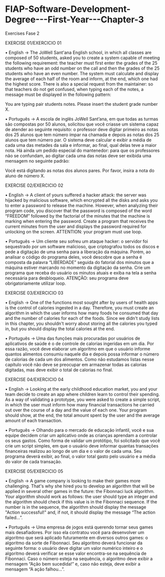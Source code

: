 # FIAP-Software-Development-Degree---First-Year---Chapter-3
Exercises Fase 2

EXERCISE 01/EXERCICIO 01

•	English -> The JoWell Sant'ana English school, in which all classes are composed of 50 students, asked you to create a system capable of meeting the following requirement: the teacher must first enter the grades of the 25 students who have an odd number on the call and then the grades of the 25 students who have an even number. The system must calculate and display the average of each half of the room and inform, at the end, which one had the highest score. There is also a special request from the maintainer: so that teachers do not get confused, when typing each of the notes, a message must be displayed in the following pattern:

You are typing pair students notes. Please insert the student grade number X.

•	Português -> A escola de inglês JoWell Sant’ana, em que todas as turmas são compostas por 50 alunos, solicitou que você criasse um sistema capaz de atender ao seguinte requisito: o professor deve digitar primeiro as notas dos 25 alunos que tem número ímpar na chamada e depois as notas dos 25 alunos que tem número par. O sistema deve calcular e exibir a média de cada uma das metades da sala e informar, ao final, qual delas teve a maior nota. Há ainda um pedido especial do mantenedor: para que os professores não se confundam, ao digitar cada uma das notas deve ser exibida uma mensagem no seguinte padrão:

Você está digitando as notas dos alunos pares. Por favor, insira a nota do aluno de número X.


EXERCISE 02/EXERCICIO 02

•	English -> A client of yours suffered a hacker attack: the server was hijacked by malicious software, which encrypted all the disks and asks you to enter a password to release the machine. However, when analyzing their program code, you discover that the password is composed of the word “FREEDOM” followed by the factorial of the minutes that the machine is marking when entering the password. Create a program that receives the current minutes from the user and displays the password required for unlocking on the screen. ATTENTION: your program must use loop.

•	Português -> Um cliente seu sofreu um ataque hacker: o servidor foi sequestrado por um software malicioso, que criptografou todos os discos e pede a digitação de uma senha para a liberação da máquina. Porém, ao analisar o código do programa deles, você descobre que a senha é composta da palavra “LIBERDADE” seguida do fatorial dos minutos que a máquina estiver marcando no momento da digitação da senha. Crie um programa que receba do usuário os minutos atuais e exiba na tela a senha necessária para desbloqueio. ATENÇÃO: seu programa deve obrigatoriamente utilizar loop.


EXERCISE 03/EXERCICIO 03

•	English -> One of the functions most sought after by users of health apps is the control of calories ingested in a day. Therefore,
you must create an algorithm in which the user informs how many foods he consumed that day and the number of calories for each of the foods. Since we didn't study lists in this chapter, you shouldn't worry about storing all the calories you typed in, but you should display the total calories at the end.

•	Português -> Uma das funções mais procuradas por usuários de aplicativos de saúde é o de controle de calorias ingeridas em um dia. Por essa razão,
você deve elaborar um algoritmo em que o usuário informe quantos alimentos consumiu naquele dia e depois possa informar o número de calorias de cada um dos alimentos. Como não estudamos listas nesse capítulo você não deve se preocupar em armazenar todas as calorias digitadas, mas deve exibir o total de calorias no final.


EXERCISE 04/EXERCICIO 04

•	English -> Looking at the early childhood education market, you and your team decide to create an app where children learn to control their spending. As a way of validating a prototype, you were asked to create a simple script, in which the user must inform how many financial transactions he carried out over the course of a day and the value of each one. Your program should show, at the end, the total amount spent by the user and the average amount of each transaction.

•	Português -> Olhando para o mercado de educação infantil, você e sua equipe decidem criar um aplicativo onde as crianças aprendam a controlar os seus gastos. Como forma de validar um protótipo, foi solicitado que você crie um script simples, em que o usuário deve informar quantas transações financeiras realizou ao longo de um dia e o valor de cada uma. Seu programa deverá exibir, ao final, o valor total gasto pelo usuário e a média do valor de cada transação.


EXERCISE 05/EXERCICIO 05

•	English -> A game company is looking to make their games more challenging. That's why she hired you to develop an algorithm that will be applied in several other games in the future: the Fibonnaci luck algorithm. Your algorithm should work as follows: the user should type an integer and the algorithm should check if this value is in the Fibonnaci sequence. If the number is in the sequence, the algorithm should display the message "Action successful!" and, if not, it should display the message “The action failed...”.

•	Português -> Uma empresa de jogos está querendo tornar seus games mais desafiadores. Por isso ela contratou você para desenvolver um algoritmo que será aplicado futuramente em diversos outros games: o algoritmo da sorte de Fibonnaci. Seu algoritmo deverá funcionar da seguinte forma: o usuário deve digitar um valor numérico inteiro e o algoritmo deverá verificar se esse valor encontra-se na sequência de Fibonnaci. Caso o número esteja na sequência, o algoritmo deve exibir a mensagem “Ação bem sucedida!” e, caso não esteja, deve exibir a mensagem “A ação falhou...”.


